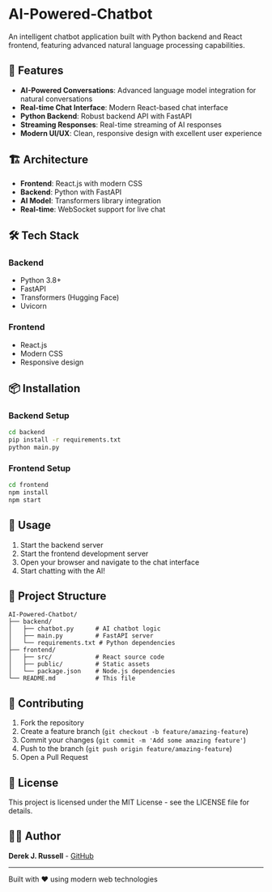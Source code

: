 # AI-Powered-Chatbot

An intelligent chatbot application built with Python backend and React frontend, featuring advanced natural language processing capabilities.

## 🚀 Features

- **AI-Powered Conversations**: Advanced language model integration for natural conversations
- **Real-time Chat Interface**: Modern React-based chat interface
- **Python Backend**: Robust backend API with FastAPI
- **Streaming Responses**: Real-time streaming of AI responses
- **Modern UI/UX**: Clean, responsive design with excellent user experience

## 🏗️ Architecture

- **Frontend**: React.js with modern CSS
- **Backend**: Python with FastAPI
- **AI Model**: Transformers library integration
- **Real-time**: WebSocket support for live chat

## 🛠️ Tech Stack

### Backend
- Python 3.8+
- FastAPI
- Transformers (Hugging Face)
- Uvicorn

### Frontend
- React.js
- Modern CSS
- Responsive design

## 📦 Installation

### Backend Setup
```bash
cd backend
pip install -r requirements.txt
python main.py
```

### Frontend Setup
```bash
cd frontend
npm install
npm start
```

## 🚀 Usage

1. Start the backend server
2. Start the frontend development server
3. Open your browser and navigate to the chat interface
4. Start chatting with the AI!

## 📁 Project Structure

```
AI-Powered-Chatbot/
├── backend/
│   ├── chatbot.py      # AI chatbot logic
│   ├── main.py         # FastAPI server
│   └── requirements.txt # Python dependencies
├── frontend/
│   ├── src/            # React source code
│   ├── public/         # Static assets
│   └── package.json    # Node.js dependencies
└── README.md           # This file
```

## 🤝 Contributing

1. Fork the repository
2. Create a feature branch (`git checkout -b feature/amazing-feature`)
3. Commit your changes (`git commit -m 'Add some amazing feature'`)
4. Push to the branch (`git push origin feature/amazing-feature`)
5. Open a Pull Request

## 📄 License

This project is licensed under the MIT License - see the LICENSE file for details.

## 👨‍💻 Author

**Derek J. Russell** - [GitHub](https://github.com/drussell23)

---

Built with ❤️ using modern web technologies
